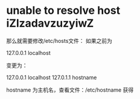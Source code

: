 # unable to resolve host iZlzadavzuzyiwZ

那么就需要修改/etc/hosts文件： 
如果之前为

127.0.0.1 localhost

变更为：

127.0.0.1 localhost
127.0.1.1 hostname

hostname 为主机名，查看文件：/etc/hostname 获得